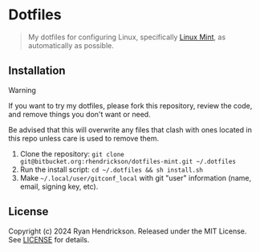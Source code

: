 # Dotfiles

> My dotfiles for configuring Linux, specifically [Linux Mint](https://www.linuxmint.com), as automatically as possible.

## Installation

> [!WARNING]
> If you want to try my dotfiles, please fork this repository, review the code, and remove things you don't want or need.
>
> Be advised that this will overwrite any files that clash with ones located in this repo unless care is used to remove them.

1. Clone the repository: `git clone git@bitbucket.org:rhendrickson/dotfiles-mint.git ~/.dotfiles`
2. Run the install script: `cd ~/.dotfiles && sh install.sh`
3. Make `~/.local/user/gitconf_local` with git "user" information (name, email, signing key, etc).

## License

Copyright (c) 2024 Ryan Hendrickson. Released under the MIT License. See [LICENSE](LICENSE) for details.
